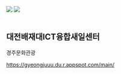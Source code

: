 <img src="https://capsule-render.vercel.app/api?type=cylinder&color=0:0DBDFF,100:FFFF66&text=WELCOME!" />
<img src="https://github-readme-stats.vercel.app/api/top-langs/?username=Janeee205&layout=compact"><br><br>

<h2>대전배재대ICT융합새일센터</h2>


경주문화관광

https://gyeongjuuu.du.r.appspot.com/main/


<!--
**Janeee205/Janeee205** is a ✨ _special_ ✨ repository because its `README.md` (this file) appears on your GitHub profile.

Here are some ideas to get you started:

- 🔭 I’m currently working on ...
- 🌱 I’m currently learning ...
- 👯 I’m looking to collaborate on ...
- 🤔 I’m looking for help with ...
- 💬 Ask me about ...
- 📫 How to reach me: ...
- 😄 Pronouns: ...
- ⚡ Fun fact: ...
-->
